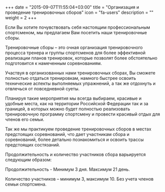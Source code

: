 +++
date = "2015-09-07T11:55:04+03:00"
title = "Организация и проведение тренировочных сборов"
icon = "fa-users"
description = ""
weight = 2
+++

Если Вы хотите почувствовать себя настоящим профессиональным спортсменом, мы предлагаем Вам посетить наши тренировочные сборы.

Тренировочные сборы – это очная организация тренировочного процесса тренера и группы спортсменов для более эффективной реализации планов тренировок, которые позволят более обстоятельно подготовится к намеченным соревнованиям.

Участвуя в организованных нами тренировочных сборах, Вы сможете полностью отдаться тренировкам, намного быстрее освоить технические аспекты выполняемых упражнений, а так же отдохнуть и отвлечься от повседневной суеты. 

Планируя такие мероприятия мы всегда выбираем, красивые и удобные места, как на территории Российской Федерации так и за границей, в которых можно будет полностью реализовать тренировочную программу спортсмену и провести красивый отдых для членов его семьи.

Так же мы практикуем проведение тренировочных сборов в местах предстоящих соревнований, что дает участникам сбора и соревнований, более детально познакомиться и освоить трассы предстоящих состязаний.

Продолжительность и количество участников сбора варьируется следующим образом:

Продолжительность - Минимум 3 дня. Максимум 21 день.

Количество участников – минимум 3, максимум 10. Без учета членов семьи спортсмена.
  
